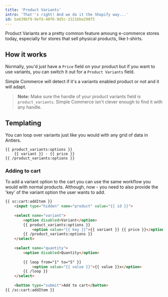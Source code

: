```yaml
---
title: 'Product Variants'
intro: 'That''s right! And we do it the Shopify way...'
id: ba639bf9-9efd-40f6-9d5c-2121bbe298f5
---
```

Product Variants are a pretty common feature amoung e-commerce stores today, especially for stores that sell physical products, like t-shirts.

## How it works

Normally, you'd just have a `Price` field on your product but if you want to use variants, you can switch it out for a `Product Variants` field. 

Simple Commerce will detect if it's a variants enabled product or not and it will adapt.

> **Note:** Make sure the handle of your product variants field is `product_variants`. Simple Commerce isn't clever enough to find it with any handle.

## Templating
You can loop over variants just like you would with any grid of data in Antlers.

```antlers
{{ product_variants:options }}
	{{ variant }} - {{ price }}
{{ /product_variants:options }}
```

### Adding to cart
To add a variant option to the cart you can use the same workflow you would with normal products. Although, now - you need to also provide the 'key' of the variant option the user wants to add.

```html
{{ sc:cart:addItem }}
	<input type="hidden" name="product" value="{{ id }}">
    
    <select name="variant">
		<option disabled>Variant</option>
		{{ product_variants:options }}
			<option value="{{ key }}">{{ variant }} {{ price }}</option>
        {{ /product_variants:options }}
    </select>
    
    <select name="quantity">
        <option disabled>Quantity</option>
        
        {{ loop from="1" to="5" }}
        	<option value="{{ value }}">{{ value }}x</option>
        {{ /loop }}
    </select>
    
    <button type="submit">Add to cart</button>
{{ /sc:cart:addItem }}
```